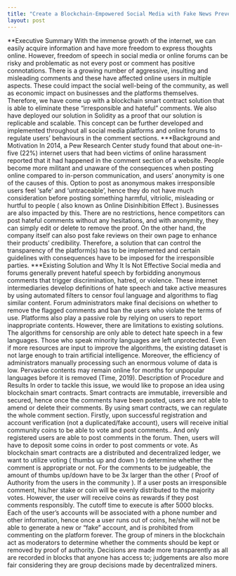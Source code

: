 ```yaml
---
title: "Create a Blockchain-Empowered Social Media with Fake News Prevention based on Crowd Opinions"
layout: post
---
```


**Executive Summary
With the immense growth of the internet, we can easily acquire information and have more
freedom to express thoughts online. However, freedom of speech in social media or online
forums can be risky and problematic as not every post or comment has positive connotations.
There is a growing number of aggressive, insulting and misleading comments and these have
affected online users in multiple aspects. These could impact the social well-being of the
community, as well as economic impact on businesses and the platforms themselves. Therefore,
we have come up with a blockchain smart contract solution that is able to eliminate these
“irresponsible and hateful” comments. We also have deployed our solution in Solidity as a proof
that our solution is replicable and scalable. This concept can be further developed and
implemented throughout all social media platforms and online forums to regulate users’
behaviours in the comment sections.
***Background and Motivation
In 2014, a Pew Research Center study found that about one-in-five (22%) internet users that had
been victims of online harassment reported that it had happened in the comment section of a
website. People become more militant and unaware of the consequences when posting online
compared to in-person communication, and users’ anonymity is one of the causes of this. Option
to post as anonymous makes irresponsible users feel ‘safe’ and ‘untraceable’, hence they do not
have much consideration before posting something harmful, vitriolic, misleading or hurtful to
people ( also known as Online Disinhibition Effect ). Businesses are also impacted by this.
There are no restrictions, hence competitors can post hateful comments without any hesitations,
and with anonymity, they can simply edit or delete to remove the proof. On the other hand, the
company itself can also post fake reviews on their own page to enhance their products’
credibility. Therefore, a solution that can control the transparency of the platform(s) has to be
implemented and certain guidelines with consequences have to be imposed for the irresponsible
parties.
***Existing Solution and Why It Is Not Effective
Social media and forums generally prevent hateful speech by forbidding anonymous comments
that trigger discrimination, hatred, or violence. These internet intermediaries develop definitions
of hate speech and take active measures by using automated filters to censor foul language and
algorithms to flag similar content. Forum administrators make final decisions on whether to
remove the flagged comments and ban the users who violate the terms of use. Platforms also
play a passive role by relying on users to report inappropriate contents. However, there are
limitations to existing solutions. The algorithms for censorship are only able to detect hate
speech in a few languages. Those who speak minority languages are left unprotected. Even if
more resources are input to improve the algorithms, the existing dataset is not large enough to
train artificial intelligence. Moreover, the efficiency of administrators manually processing such
an enormous volume of data is low. Pervasive contents may remain online for months for
unpopular languages before it is removed (Time, 2019).
Description of Procedure and Results In order to tackle this issue, we would like to propose an
idea using blockchain smart contracts. Smart contracts are immutable, irreversible and secured,
hence once the comments have been posted, users are not able to amend or delete their
comments. By using smart contracts, we can regulate the whole comment section. Firstly, upon
successful registration and account verification (not a duplicated/fake account), users will receive
initial community coins to be able to vote and post comments.. And only registered users are able
to post comments in the forum. Then, users will have to deposit some coins in order to post
comments or vote. As blockchain smart contracts are a distributed and decentralized ledger, we
want to utilize voting ( thumbs up and down ) to determine whether the comment is appropriate
or not. For the comments to be judgeable, the amount of thumbs up/down have to be 3x larger
than the other ( Proof of Authority from the users in the community ). If a user posts an
irresponsible comment, his/her stake or coin will be evenly distributed to the majority votes.
However, the user will receive coins as rewards if they post comments responsibly. The cutoff
time to execute is after 5000 blocks. Each of the user’s accounts will be associated with a phone
number and other information, hence once a user runs out of coins, he/she will not be able to
generate a new or “fake” account, and is prohibited from commenting on the platform forever.
The group of miners in the blockchain act as moderators to determine whether the comments
should be kept or removed by proof of authority. Decisions are made more transparently as all
are recorded in blocks that anyone has access to; judgements are also more fair considering they
are group decisions made by decentralized miners.


[Project Slides]: (https://www.dropbox.com/s/n42q9b5md0u6crg/group3_55019_4774934_ISOM%203350_Group3_Slides.pptx?dl=0)
[Code Demo Video]: (https://www.dropbox.com/s/n42q9b5md0u6crg/group3_55019_4774934_ISOM%203350_Group3_Slides.pptx?dl=0)
